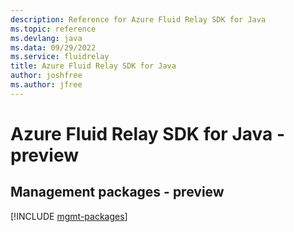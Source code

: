 ```yaml
---
description: Reference for Azure Fluid Relay SDK for Java
ms.topic: reference
ms.devlang: java
ms.data: 09/29/2022
ms.service: fluidrelay
title: Azure Fluid Relay SDK for Java
author: joshfree
ms.author: jfree
---
```

# Azure Fluid Relay SDK for Java - preview

## Management packages - preview
[!INCLUDE [mgmt-packages](fluid-relay-mgmt-index.md)]